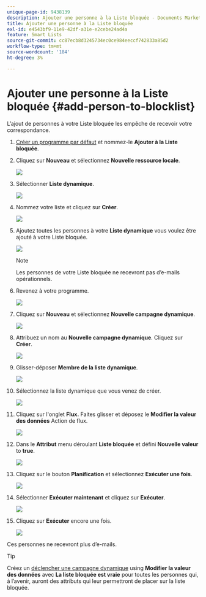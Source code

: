 ```yaml
---
unique-page-id: 9438139
description: Ajouter une personne à la Liste bloquée - Documents Marketo - Documentation du produit
title: Ajouter une personne à la Liste bloquée
exl-id: e4543bf9-11e9-42df-a31e-e2cebe24ad4a
feature: Smart Lists
source-git-commit: cc87ecb8d3245734ec0ce984eeccf742833a85d2
workflow-type: tm+mt
source-wordcount: '184'
ht-degree: 3%

---
```


# Ajouter une personne à la Liste bloquée {#add-person-to-blocklist}

L’ajout de personnes à votre Liste bloquée les empêche de recevoir votre correspondance.

1. [Créer un programme par défaut](/help/marketo/product-docs/core-marketo-concepts/programs/creating-programs/create-a-program.md) et nommez-le **Ajouter à la Liste bloquée**.

1. Cliquez sur **Nouveau** et sélectionnez **Nouvelle ressource locale**.

   ![](assets/add-person-to-blocklist-1.png)

1. Sélectionner **Liste dynamique**.

   ![](assets/add-person-to-blocklist-2.png)

1. Nommez votre liste et cliquez sur **Créer**.

   ![](assets/add-person-to-blocklist-3.png)

1. Ajoutez toutes les personnes à votre **Liste dynamique** vous voulez être ajouté à votre Liste bloquée.

   ![](assets/add-person-to-blocklist-4.png)

   >[!NOTE]
   >
   >Les personnes de votre Liste bloquée ne recevront pas d’e-mails opérationnels.

1. Revenez à votre programme.

   ![](assets/add-person-to-blocklist-5.png)

1. Cliquez sur **Nouveau** et sélectionnez **Nouvelle campagne dynamique**.

   ![](assets/add-person-to-blocklist-6.png)

1. Attribuez un nom au **Nouvelle campagne dynamique**. Cliquez sur **Créer**.

   ![](assets/add-person-to-blocklist-7.png)

1. Glisser-déposer **Membre de la liste dynamique**.

   ![](assets/add-person-to-blocklist-8.png)

1. Sélectionnez la liste dynamique que vous venez de créer.

   ![](assets/add-person-to-blocklist-9.png)

1. Cliquez sur l&#39;onglet **Flux.** Faites glisser et déposez le **Modifier la valeur des données** Action de flux.

   ![](assets/add-person-to-blocklist-10.png)

1. Dans le **Attribut** menu déroulant **Liste bloquée** et défini **Nouvelle valeur** to **true**.

   ![](assets/add-person-to-blocklist-11.png)

1. Cliquez sur le bouton **Planification** et sélectionnez **Exécuter une fois**.

   ![](assets/add-person-to-blocklist-12.png)

1. Sélectionner **Exécuter maintenant** et cliquez sur **Exécuter**.

   ![](assets/add-person-to-blocklist-13.png)

1. Cliquez sur **Exécuter** encore une fois.

   ![](assets/add-person-to-blocklist-14.png)

Ces personnes ne recevront plus d’e-mails.

>[!TIP]
>
>Créez un [déclencher une campagne dynamique](/help/marketo/product-docs/core-marketo-concepts/smart-campaigns/creating-a-smart-campaign/create-a-new-smart-campaign.md) using **Modifier la valeur des données** avec **La liste bloquée est vraie** pour toutes les personnes qui, à l’avenir, auront des attributs qui leur permettront de placer sur la liste bloquée.
